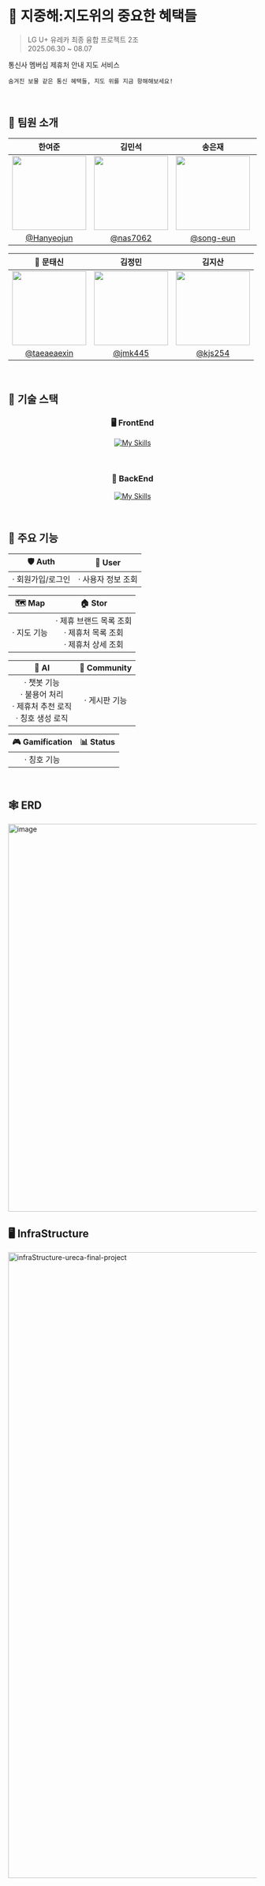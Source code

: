 # 🌊 지중해:지도위의 중요한 혜택들
> LG U+ 유레카 최종 융합 프로젝트 2조  
> 2025.06.30 ~ 08.07

통신사 멤버십 제휴처 안내 지도 서비스

```
숨겨진 보물 같은 통신 혜택들, 지도 위를 지금 항해해보세요!
```

<br/>

## 👥 팀원 소개

<div align="center">

|                                 한여준                                 |                                 김민석                                 |                                 송은재                                 |                                 이민규                                 |
|:----------------------------------------------------------------------:|:----------------------------------------------------------------------:|:----------------------------------------------------------------------:|:---------------------------------------------------------------------:|
|  <img src="https://avatars.githubusercontent.com/Hanyeojun" width=150> |  <img src="https://avatars.githubusercontent.com/nas7062" width=150> |<img src="https://avatars.githubusercontent.com/song-eun" width=150>|<img src="https://avatars.githubusercontent.com/leeemingyu" width=150>|
| [@Hanyeojun](https://github.com/Hanyeojun)                             | [@nas7062](https://github.com/nas7062)                                 | [@song-eun](https://github.com/song-eun)                               | [@leeemingyu](https://github.com/leeemingyu)                        |

| 👑 문태신 | 김정민 | 김지산 |
|:----------------------------------------------------------------------------------:|:--:|:--:|
| <img src="https://avatars.githubusercontent.com/taeaeaexin" width=150> | <img src="https://avatars.githubusercontent.com/jmk445" width=150> | <img src="https://avatars.githubusercontent.com/kjs254" width=150> |
| [@taeaeaexin](https://github.com/taeaeaexin)                            | [@jmk445](https://github.com/jmk445)                            | [@kjs254](https://github.com/kjs254)                            |

</div>

<br/>

## 🧱 기술 스택

<div align="center">

### 🖥️ FrontEnd
[![My Skills](https://skillicons.dev/icons?i=figma,typescript,react,tailwindcss,vite,pnpm)](https://skillicons.dev)

</div>

<br/>


<div align="center">
  
### 💾 BackEnd
[![My Skills](https://skillicons.dev/icons?i=aws,docker,java,spring,mysql)](https://skillicons.dev)

</div>

<br/>

## 🔧 주요 기능

<div align="center">

|                              🛡️ Auth                              |                              👤 User                              |
|:-----------------------------------------------------------------:|:----------------------------------------------------------------:|
| · 회원가입/로그인 | · 사용자 정보 조회 |

|                              🗺️ Map                              |                              🏠 Stor                               |
|:-----------------------------------------------------------------:|:----------------------------------------------------------------:|
| · 지도 기능<br/> | · 제휴 브랜드 목록 조회<br/>· 제휴처 목록 조회<br/>· 제휴처 상세 조회 |

|                              🤖 AI                              |                              💬 Community                              |
|:-----------------------------------------------------------------:|:----------------------------------------------------------------:|
| · 챗봇 기능<br/> · 불용어 처리 <br/> · 제휴처 추천 로직 <br/> · 칭호 생성 로직 | · 게시판 기능 |

|                           🎮 Gamification                         |                              📊 Status                              |
|:-----------------------------------------------------------------:|:----------------------------------------------------------------:|
| · 칭호 기능 |  |

</div>

<br/>

## 🕸️ ERD
<img width="1482" height="785" alt="image" src="https://github.com/user-attachments/assets/08cf87ba-c26f-4cf5-aeb5-aff54c6f549e" />

<br/>

## 🖥️ InfraStructure
<img width="2000" height="1267" alt="infraStructure-ureca-final-project" src="https://github.com/user-attachments/assets/7afc2587-0ff2-4f65-acd4-294353385455" />

<br/>
